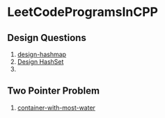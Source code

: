 # LeetCodeProgramsInCPP

## Design Questions
1. [design-hashmap](https://leetcode.com/problems/design-hashmap/submissions/889583257/)
2. [Design HashSet](https://leetcode.com/problems/design-hashset/submissions/889602735/)
3. 

## Two Pointer Problem
1. [container-with-most-water](https://leetcode.com/problems/container-with-most-water/solutions/1915172/java-c-easiest-explanations/)
